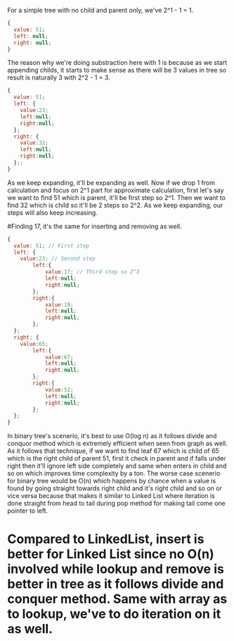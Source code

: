 For a simple tree with no child and parent only, we've 2^1 - 1 = 1.

```js
{
  value: 51;
  left: null;
  right: null;
}
```

The reason why we're doing substraction here with 1 is because as we start appending childs, it starts to make sense as there will be 3 values in tree so result is naturally 3 with 2^2 - 1 = 3.

```js
{
  value: 51;
  left: {
    value:23;
    left:null;
    right:null;
  };
  right: {
    value:32;
    left:null;
    right:null;
  };;
}
```

As we keep expanding, it'll be expanding as well. Now if we drop 1 from calculation and focus on 2^1 part for approximate calculation, first let's say we want to find 51 which is parent, it'll be first step so 2^1. Then we want to find 32 which is child so it'll be 2 steps so 2^2. As we keep expanding, our steps will also keep increasing.

#Finding 17, it's the same for inserting and removing as well. 

```js
{
  value: 51; // First step
  left: {
    value:23; // Second step
        left:{
            value:17; // Third step so 2^3
            left:null;
            right:null;
        };
        right:{
            value:19;
            left:null;
            right:null;
        };
  };
  right: {
    value:65;
        left:{
            value:67;
            left:null;
            right:null;
        };
        right:{
            value:52;
            left:null;
            right:null;
        };
  };
}
```
In binary tree's scenerio, it's best to use O(log n) as it follows divide and conquor method which is extremely efficient when seen from graph as well. As it follows that technique, if we want to find leaf 67 which is child of 65 which is the right child of parent 51, first it check in parent and if falls under right then it'll ignore left side completely and same when enters in child and so on which improves time complexity by a ton. The worse case scenerio for binary tree would be O(n) which happens by chance when a value is found by going straight towards right child and it's right child and so on or vice versa because that makes it similar to Linked List where iteration is done straight from head to tail during pop method for making tail come one pointer to left.  

# Compared to LinkedList, insert is better for Linked List since no O(n) involved while lookup and remove is better in tree as it follows divide and conquer method. Same with array as to lookup, we've to do iteration on it as well. 